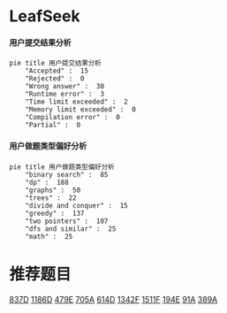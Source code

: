 # LeafSeek

<!-- tabs:start -->



#### **用户提交结果分析**

```mermaid
pie title 用户提交结果分析
    "Accepted" :  15
    "Rejected" :  0
    "Wrong answer" :  30
    "Runtime error" :  3
    "Time limit exceeded" :  2
    "Memory limit exceeded" :  0
    "Compilation error" :  0
    "Partial" :  0
```

#### **用户做题类型偏好分析**

```mermaid
pie title 用户做题类型偏好分析
    "binary search" :  85
    "dp" :  188
    "graphs" :  50
    "trees" :  22
    "divide and conquer" :  15
    "greedy" :  137
    "two pointers" :  107
    "dfs and similar" :  25
    "math" :  25
```



<!-- tabs:end -->
# 推荐题目
[837D](https://codeforces.com/contest/837/problem/D)
[1186D](https://codeforces.com/contest/1186/problem/D)
[479E](https://codeforces.com/contest/479/problem/E)
[705A](https://codeforces.com/contest/705/problem/A)
[614D](https://codeforces.com/contest/614/problem/D)
[1342F](https://codeforces.com/contest/1342/problem/F)
[1511F](https://codeforces.com/contest/1511/problem/F)
[194E](https://codeforces.com/contest/194/problem/E)
[91A](https://codeforces.com/contest/91/problem/A)
[389A](https://codeforces.com/contest/389/problem/A)
